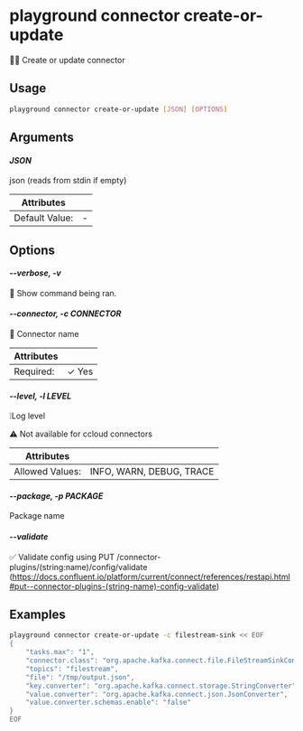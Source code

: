 # playground connector create-or-update

🧑‍🎨  Create or update connector

## Usage

```bash
playground connector create-or-update [JSON] [OPTIONS]
```

## Arguments

#### *JSON*

json (reads from stdin if empty)

| Attributes      | &nbsp;
|-----------------|-------------
| Default Value:  | -

## Options

#### *--verbose, -v*

🐞 Show command being ran.

#### *--connector, -c CONNECTOR*

🔗 Connector name

| Attributes      | &nbsp;
|-----------------|-------------
| Required:       | ✓ Yes

#### *--level, -l LEVEL*

❕Log level  
  
⚠️ Not available for ccloud connectors

| Attributes      | &nbsp;
|-----------------|-------------
| Allowed Values: | INFO, WARN, DEBUG, TRACE

#### *--package, -p PACKAGE*

Package name

#### *--validate*

✅ Validate config using PUT /connector-plugins/(string:name)/config/validate (https://docs.confluent.io/platform/current/connect/references/restapi.html#put--connector-plugins-(string-name)-config-validate)

## Examples

```bash
playground connector create-or-update -c filestream-sink << EOF
{
    "tasks.max": "1",
    "connector.class": "org.apache.kafka.connect.file.FileStreamSinkConnector",
    "topics": "filestream",
    "file": "/tmp/output.json",
    "key.converter": "org.apache.kafka.connect.storage.StringConverter",
    "value.converter": "org.apache.kafka.connect.json.JsonConverter",
    "value.converter.schemas.enable": "false"
}
EOF

```


